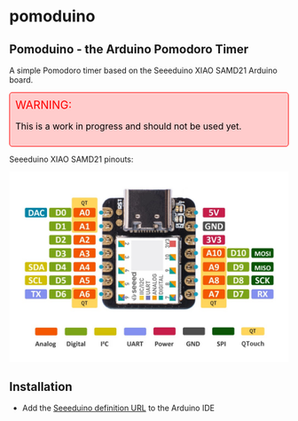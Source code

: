 # pomoduino

## Pomoduino - the Arduino Pomodoro Timer

A simple Pomodoro timer based on the Seeeduino XIAO SAMD21 Arduino board.

<div style="background-color: #ffcccc; padding: 10px; border: 1px solid #ff0000; border-radius: 5px;">
  <p style="font-size: 20px; color: red; margin:0;">WARNING:</p>
  <p style="font-size: 16px; color: black;">This is a work in progress and should not be used yet.</p>
</div>

Seeeduino XIAO SAMD21 pinouts:

![Seeeduino XIAO Pinout](./resources/Seeeduino-XIAO-pinout-1.jpg)

## Installation

* Add the [Seeeduino definition URL](https://files.seeedstudio.com/arduino/package_seeeduino_boards_index.json) to the Arduino IDE
